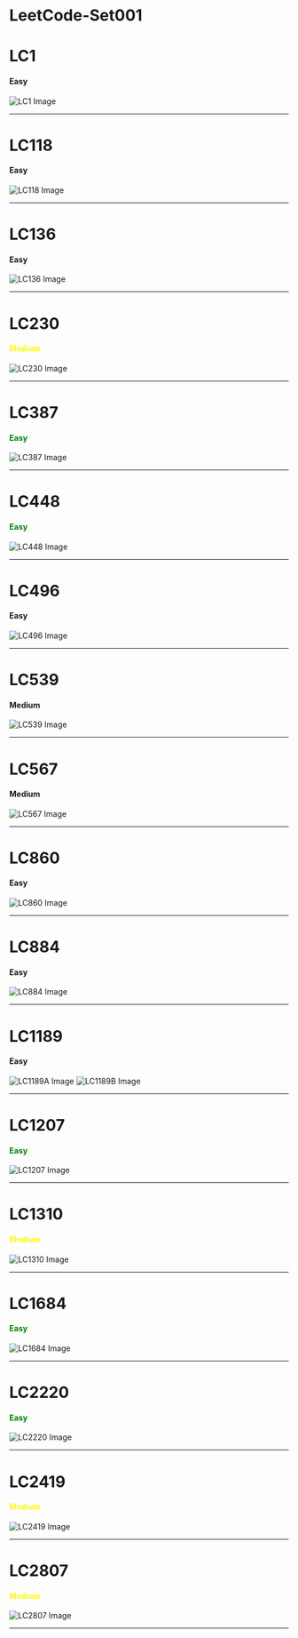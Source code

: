 # LeetCode-Set001


<h1>LC1</h1>
<h4>Easy</h4>
<img src="./images/LC1.png" alt="LC1 Image">
<hr/>


<h1>LC118</h1>
<h4>Easy</h4>
<img src="./images/LC118.png" alt="LC118 Image">
<hr/>


<h1>LC136</h1>
<h4>Easy</h4>
<img src="./images/LC136.png" alt="LC136 Image">
<hr/>


<h1>LC230</h1>
<h4 style="color: yellow;">Medium</h4>
<img src="./images/LC230.png" alt="LC230 Image">
<hr/>


<h1>LC387</h1>
<h4 style="color: green;">Easy</h4>
<img src="./images/LC387.png" alt="LC387 Image">
<hr/>


<h1>LC448</h1>
<h4 style="color: green;">Easy</h4>
<img src="./images/LC448.png" alt="LC448 Image">
<hr/>


<h1>LC496</h1>
<h4>Easy</h4>
<img src="./images/LC496.png" alt="LC496 Image">
<hr/>



<h1>LC539</h1>
<h4>Medium</h4>
<img src="./images/LC539.png" alt="LC539 Image">
<hr/>


<h1>LC567</h1>
<h4>Medium</h4>
<img src="./images/LC567.png" alt="LC567 Image">
<hr/>


<h1>LC860</h1>
<h4>Easy</h4>
<img src="./images/LC860.png" alt="LC860 Image">
<hr/>



<h1>LC884</h1>
<h4>Easy</h4>
<img src="./images/LC884.png" alt="LC884 Image">
<hr/>


<h1>LC1189</h1>
<h4>Easy</h4>
<img src="./images/LC1189A.png" alt="LC1189A Image">
<img src="./images/LC1189B.png" alt="LC1189B Image">
<hr/>


<h1>LC1207</h1>
<h4 style="color: green;">Easy</h4>
<!-- ![LC1207](./images/LC1207.png) -->
<img src="./images/LC1207.png" alt="LC1207 Image">
<hr/>



<h1>LC1310</h1>
<h4 style="color: yellow;">Medium</h4>
<!-- ![LC1207](./images/LC1207.png) -->
<img src="./images/LC1310.png" alt="LC1310 Image">
<hr/>


<h1>LC1684</h1>
<h4 style="color: green;">Easy</h4>
<!-- ![LC1207](./images/LC1207.png) -->
<img src="./images/LC1684.png" alt="LC1684 Image">
<hr/>



<h1>LC2220</h1>
<h4 style="color: green;">Easy</h4>
<img src="./images/LC2220.png" alt="LC2220 Image">
<hr/>


<h1>LC2419</h1>
<h4 style="color: yellow;">Medium</h4>
<img src="./images/LC2419.png" alt="LC2419 Image">
<hr/>


<h1>LC2807</h1>
<h4 style="color: yellow;">Medium</h4>
<img src="./images/LC2807.png" alt="LC2807 Image">
<hr/>